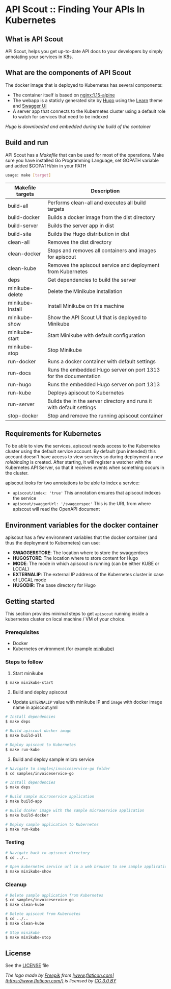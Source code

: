 # API Scout :: Finding Your APIs In Kubernetes

## What is API Scout

API Scout, helps you get up-to-date API docs to your developers by simply annotating your services in K8s.

## What are the components of API Scout

The docker image that is deployed to Kubernetes has several components:

* The container itself is based on [nginx:1.15-alpine](https://hub.docker.com/_/nginx/)
* The webapp is a staticly generated site by [Hugo](https://github.com/gohugoio/hugo) using the [Learn](https://themes.gohugo.io/hugo-theme-learn/) theme and [Swagger UI](https://github.com/swagger-api/swagger-ui/releases)
* A server app that connects to the Kubernetes cluster using a default role to watch for services that need to be indexed

_Hugo is downloaded and embedded during the build of the container_

## Build and run

API Scout has a _Makefile_ that can be used for most of the operations. Make sure you have installed Go Programming Language, set GOPATH variable and added $GOPATH/bin in your PATH

```bash
usage: make [target]
```

| Makefile targets | Description                                                           |
|------------------|-----------------------------------------------------------------------|
| build-all        | Performs clean-all and executes all build targets                     |
| build-docker     | Builds a docker image from the dist directory                         |
| build-server     | Builds the server app in dist                                         |
| build-site       | Builds the Hugo distribution in dist                                  |
| clean-all        | Removes the dist directory                                            |
| clean-docker     | Stops and removes all containers and images for apiscout              |
| clean-kube       | Removes the apiscout service and deployment from Kubernetes           |
| deps             | Get dependencies to build the server                                  |
| minikube-delete  | Delete the Minikube installation                                      |
| minikube-install | Install Minikube on this machine                                      |
| minikube-show    | Show the API Scout UI that is deployed to Minikube                    |
| minikube-start   | Start Minikube with default configuration                             |
| minikube-stop    | Stop Minikube                                                         |
| run-docker       | Runs a docker container with default settings                         |
| run-docs         | Runs the embedded Hugo server on port 1313 for the documentation      |
| run-hugo         | Runs the embedded Hugo server on port 1313                            |
| run-kube         | Deploys apiscout to Kubernetes                                        |
| run-server       | Builds the  in the server directory and runs it with default settings |
| stop-docker      | Stop and remove the running apiscout container                        |

## Requirements for Kubernetes

To be able to view the services, apiscout needs access to the Kubernetes cluster using the default service account. By default (pun intended) this account doesn't have access to view services so during deployment a new _rolebinding_ is created. After starting, it will register a watcher with the Kubernetes API Server, so that it receives events when something occurs in the cluster.

apiscout looks for two annotations to be able to index a service:

* `apiscout/index: 'true'` This annotation ensures that apiscout indexes the service
* `apiscout/swaggerUrl: '/swaggerspec'` This is the URL from where apiscout will read the OpenAPI document

## Environment variables for the docker container

apiscout has a few environment variables that the docker container (and thus the deployment to Kubernetes) can use:

* **SWAGGERSTORE**: The location where to store the swaggerdocs
* **HUGOSTORE**: The location where to store content for Hugo
* **MODE**: The mode in which apiscout is running (can be either KUBE or LOCAL)
* **EXTERNALIP**: The external IP address of the Kubernetes cluster in case of LOCAL mode
* **HUGODIR**: The base directory for Hugo

## Getting started

This section provides minimal steps to get `apiscout` running inside a kubernetes cluster on local machine / VM of your choice.

### Prerequisites

* Docker 
* Kubernetes environment (for example [minikube](https://kubernetes.io/docs/tasks/tools/install-minikube/))

### Steps to follow

1. Start minikube
```bash
$ make minikube-start
```

2. Build and deploy apiscout

* Update `EXTERNALIP` value with minikube IP and `image` with docker image name in apiscout.yml
```bash
# Install dependencies
$ make deps

# Build apiscout docker image
$ make build-all

# Deploy apiscout to Kubernetes
$ make run-kube
```

3. Build and deploy sample micro service

```bash
# Navigate to samples/invoiceservice-go folder
$ cd samples/invoiceservice-go

# Install dependencies
$ make deps

# Build sample microservice application
$ make build-app

# Build dcoker image with the sample microservice application
$ make build-docker

# Deploy sample application to Kubernetes
$ make run-kube

```

### Testing


```bash
# Navigate back to apiscout directory
$ cd ../..

# Open kubernetes service url in a web browser to see sample application api specification in swagger format
$ make minikube-show

```

### Cleanup

```bash
# Delete sample application from Kubernetes
$ cd samples/invoiceservice-go
$ make clean-kube

# Delete apiscout from Kubernetes
$ cd ../..
$ make clean-kube

# Stop minikube
$ make minikube-stop
```

## License
See the [LICENSE](./LICENSE) file

_The logo made by [Freepik](http://www.freepik.com) from [www.flaticon.com](https://www.flaticon.com/) is licensed by [CC 3.0 BY](http://creativecommons.org/licenses/by/3.0/)_